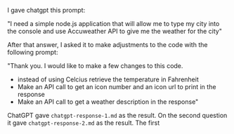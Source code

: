 I gave chatgpt this prompt:

"I need a simple node.js application that will allow me to type my city into the console and use Accuweather API to give me the weather for the city"

After that answer, I asked it to make adjustments to the code with the following prompt:

"Thank you. I would like to make a few changes to this code.

- instead of using Celcius retrieve the temperature in Fahrenheit
- Make an API call to get an icon number and an icon url to print in the response
- Make an API call to get a weather description in the response"

ChatGPT gave `chatgpt-response-1.md` as the result. On the second question it gave `chatgpt-response-2.md` as the result. The first
